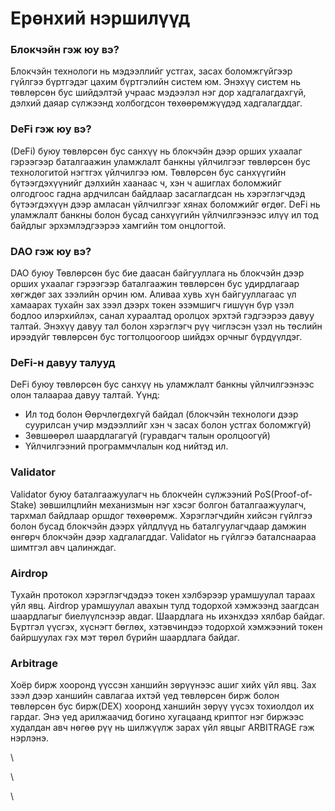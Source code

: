 # Ерөнхий нэршилүүд

### Блокчэйн гэж юу вэ?

Блокчэйн технологи нь мэдээллийг устгах, засах боломжгүйгээр гүйлгээ бүртгэдэг цахим бүртгэлийн систем юм. Энэхүү систем нь төвлөрсөн бус шийдэлтэй учраас мэдээлэл нэг дор хадгалагдахгүй, дэлхий даяар сүлжээнд холбогдсон төхөөрөмжүүдэд хадгалагддаг.



### DeFi гэж юу вэ?

(DeFi) буюу төвлөрсөн бус санхүү нь блокчэйн дээр орших ухаалаг гэрээгээр баталгаажин уламжлалт банкны үйлчилгээг төвлөрсөн бус технологитой нэгтгэх үйлчилгээ юм. Төвлөрсөн бус санхүүгийн бүтээгдэхүүнийг дэлхийн хаанаас ч, хэн ч ашиглах боломжийг олгодгоос гадна ардчилсан байдлаар засаглагдсан нь хэрэглэгчдэд бүтээгдэхүүн дээр амласан үйлчилгээг хянах боломжийг өгдөг. DeFi нь уламжлалт банкны болон бусад санхүүгийн үйлчилгээнээс илүү ил тод байдлыг эрхэмлэдгээрээ хамгийн том онцлогтой.



### DAO гэж юу вэ?

DAO буюу Төвлөрсөн бус бие даасан байгууллага нь блокчэйн дээр орших ухаалаг гэрээгээр баталгаажин төвлөрсөн бус удирдлагаар хөгждөг зах зээлийн орчин юм. Аливаа хувь хүн байгууллагаас үл хамаарах тухайн зах зээл дээрх токен эзэмшигч гишүүн бүр үзэл бодлоо илэрхийлэх, санал хураалтад оролцох эрхтэй гэдгээрээ давуу талтай. Энэхүү давуу тал болон хэрэглэгч рүү чиглэсэн үзэл нь төслийн ирээдүйг төвлөрсөн бус тогтолцоогоор шийдэх орчныг бүрдүүлдэг.



### DeFi-н давуу талууд

DeFi буюу төвлөрсөн бус санхүү нь уламжлалт банкны үйлчилгээнээс олон талаараа давуу талтай. Үүнд:

* Ил тод болон Өөрчлөгдөхгүй байдал (блокчэйн технологи дээр суурилсан учир мэдээллийг хэн ч засах болон устгах боломжгүй)
* Зөвшөөрөл шаардлагагүй (гуравдагч талын оролцоогүй)
* Үйлчилгээний программчлалын код нийтэд ил.



### Validator

Validator буюу баталгаажуулагч нь блокчейн сүлжээний PoS(Proof-of-Stake) зөвшилцлийн механизмын нэг хэсэг болгон баталгаажуулагч, тархмал байдлаар оршдог төхөөрөмж. Хэрэглэгчдийн хийсэн гүйлгээ болон бусад блокчэйн дээрх үйлдлүүд нь баталгуулагчдаар дамжин өнгөрч блокчэйн дээр хадгалагддаг. Validator нь гүйлгээ баталснаараа шимтгэл авч цалинждаг.



### Airdrop&#x20;

Тухайн протокол хэрэглэгчдэдээ токен хэлбэрээр урамшуулал тараах үйл явц. Airdrop урамшуулал авахын тулд тодорхой хэмжээнд заагдсан шаардлагыг биелүүлснээр авдаг. Шаардлага нь ихэнхдээ хялбар байдаг. Бүртгэл үүсгэх, хүснэгт бөглөх, хэтэвчиндээ тодорхой хэмжээний токен байршуулах гэх мэт төрөл бүрийн шаардлага байдаг.



### Arbitrage&#x20;

Хоёр бирж хооронд үүссэн ханшийн зөрүүнээс ашиг хийх үйл явц. Зах зээл дээр ханшийн савлагаа ихтэй үед төвлөрсөн бирж болон төвлөрсөн бус бирж(DEX) хооронд ханшийн зөрүү үүсэх тохиолдол их гардаг. Энэ үед арилжаачид богино хугацаанд криптог нэг биржээс худалдан авч нөгөө рүү нь шилжүүлж зарах үйл явцыг ARBITRAGE гэж нэрлэнэ.

\


\


\
